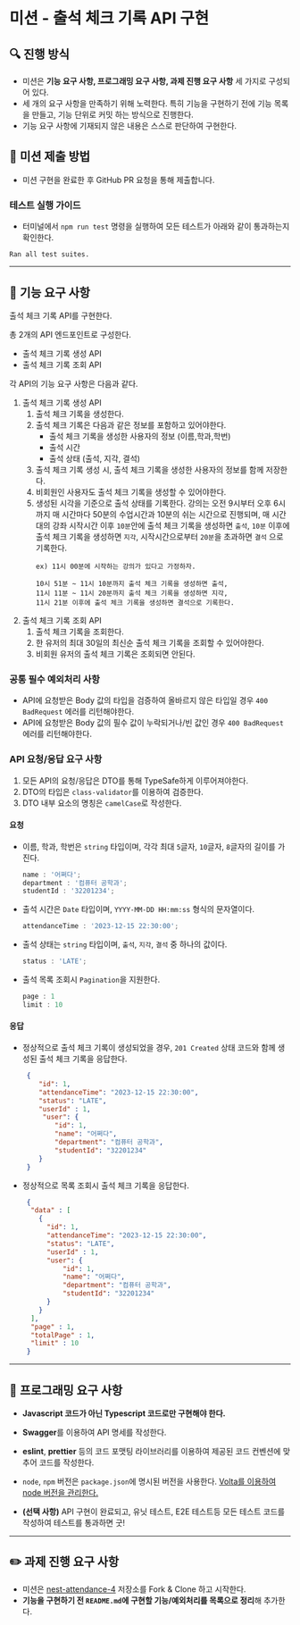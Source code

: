 # 미션 - 출석 체크 기록 API 구현
## 🔍 진행 방식

- 미션은 **기능 요구 사항, 프로그래밍 요구 사항, 과제 진행 요구 사항** 세 가지로 구성되어 있다.
- 세 개의 요구 사항을 만족하기 위해 노력한다. 특히 기능을 구현하기 전에 기능 목록을 만들고, 기능 단위로 커밋 하는 방식으로 진행한다.
- 기능 요구 사항에 기재되지 않은 내용은 스스로 판단하여 구현한다.

## 📮 미션 제출 방법

- 미션 구현을 완료한 후 GitHub PR 요청을 통해 제출합니다.

### 테스트 실행 가이드

- 터미널에서 `npm run test` 명령을 실행하여 모든 테스트가 아래와 같이 통과하는지 확인한다.

```
Ran all test suites.
```

---

## 🚀 기능 요구 사항
출석 체크 기록 API를 구현한다.

총 2개의 API 엔드포인트로 구성한다.
- 출석 체크 기록 생성 API
- 출석 체크 기록 조회 API

각 API의 기능 요구 사항은 다음과 같다.
1. 출석 체크 기록 생성 API
   1. 출석 체크 기록을 생성한다.
   2. 출석 체크 기록은 다음과 같은 정보를 포함하고 있어야한다.
      - 출석 체크 기록을 생성한 사용자의 정보 (이름,학과,학번)
      - 출석 시간
      - 출석 상태 (출석, 지각, 결석)
   3. 출석 체크 기록 생성 시, 출석 체크 기록을 생성한 사용자의 정보를 함께 저장한다.
   4. 비회원인 사용자도 출석 체크 기록을 생성할 수 있어야한다.
   5. 생성된 시각을 기준으로 출석 상태를 기록한다. 강의는 오전 9시부터 오후 6시까지 매 시간마다 50분의 수업시간과 10분의 쉬는 시간으로 진행되며,
      매 시간대의 강좌 시작시간 이후 `10분`안에 출석 체크 기록을 생성하면 `출석`,
      `10분` 이후에 출석 체크 기록을 생성하면 `지각`, 시작시간으로부터 `20분`을 초과하면 `결석` 으로 기록한다.
      ```
      ex) 11시 00분에 시작하는 강의가 있다고 가정하자.
      
      10시 51분 ~ 11시 10분까지 출석 체크 기록을 생성하면 출석, 
      11시 11분 ~ 11시 20분까지 출석 체크 기록을 생성하면 지각, 
      11시 21분 이후에 출석 체크 기록을 생성하면 결석으로 기록한다.
      ```
2. 출석 체크 기록 조회 API
   1. 출석 체크 기록을 조회한다.
   2. 한 유저의 최대 30일의 최신순 출석 체크 기록을 조회할 수 있어야한다.
   3. 비회원 유저의 출석 체크 기록은 조회되면 안된다.

### 공통 필수 예외처리 사항

- API에 요청받은 Body 값의 타입을 검증하여 올바르지 않은 타입일 경우 `400 BadRequest` 에러를 리턴해야한다.
- API에 요청받은 Body 값의 필수 값이 누락되거나/빈 값인 경우 `400 BadRequest` 에러를 리턴해야한다.


### API 요청/응답 요구 사항
1. 모든 API의 요청/응답은 DTO를 통해 TypeSafe하게 이루어져야한다.
2. DTO의 타입은 `class-validator`를 이용하여 검증한다.
3. DTO 내부 요소의 명칭은 `camelCase`로 작성한다.

#### 요청
- 이름, 학과, 학번은 `string` 타입이며, 각각 최대 `5`글자, `10`글자, `8`글자의 길이를 가진다.
   ```Typescript
   name : '어쩌다';
   department : '컴퓨터 공학과';
   studentId : '32201234';
   ```
- 출석 시간은 `Date` 타입이며, `YYYY-MM-DD HH:mm:ss` 형식의 문자열이다.
   ```Typescript
   attendanceTime : '2023-12-15 22:30:00';
   ```
- 출석 상태는 `string` 타입이며, `출석`, `지각`, `결석` 중 하나의 값이다.
   ```Typescript
   status : 'LATE';
   ```
- 출석 목록 조회시 `Pagination`을 지원한다.
    ```Typescript
    page : 1
    limit : 10
    ```

#### 응답
- 정상적으로 출석 체크 기록이 생성되었을 경우, `201 Created` 상태 코드와 함께 생성된 출석 체크 기록을 응답한다.
  ```Json
   {
      "id": 1,
      "attendanceTime": "2023-12-15 22:30:00",
      "status": "LATE",
      "userId" : 1,
       "user": {
          "id": 1,
          "name": "어쩌다",
          "department": "컴퓨터 공학과",
          "studentId": "32201234"
      }
   }
   ```
- 정상적으로 목록 조회시 출석 체크 기록을 응답한다.
  ```Json
   {
    "data" : [
      {
        "id": 1,
        "attendanceTime": "2023-12-15 22:30:00",
        "status": "LATE",
        "userId" : 1,
        "user": {
            "id": 1,
            "name": "어쩌다",
            "department": "컴퓨터 공학과",
            "studentId": "32201234"
        }
      }
    ],
    "page" : 1,
    "totalPage" : 1,
    "limit" : 10
   }
   ```
---

## 🎯 프로그래밍 요구 사항

- **Javascript 코드가 아닌 Typescript 코드로만 구현해야 한다.**
- **Swagger**를 이용하여 API 명세를 작성한다.
- **eslint**, **prettier** 등의 코드 포맷팅 라이브러리를 이용하여 제공된 코드 컨벤션에 맞추어 코드를 작성한다.
- `node`, `npm` 버전은 `package.json`에 명시된 버전을 사용한다. [Volta를 이용하여 node 버전을 관리한다.](https://docs.volta.sh/guide/getting-started)


- **(선택 사항)** API 구현이 완료되고, 유닛 테스트, E2E 테스트등 모든 테스트 코드를 작성하여 테스트를 통과하면 굿!
---

## ✏️ 과제 진행 요구 사항

- 미션은 [nest-attendance-4](https://github.com/eojjeoda-nest/nest-attendance-4) 저장소를 Fork & Clone 하고 시작한다.
- **기능을 구현하기 전 `README.md`에 구현할 기능/예외처리를 목록으로 정리**해 추가한다.